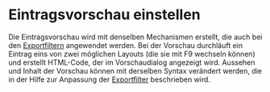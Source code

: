 Eintragsvorschau einstellen
===========================

Die Eintragsvorschau wird mit denselben Mechanismen erstellt, die auch bei den [Exportfiltern](CustomExports.html) angewendet werden. Bei der Vorschau durchläuft ein Eintrag eins von zwei möglichen Layouts (die sie mit F9 wechseln können) und erstellt HTML-Code, der im Vorschaudialog angezeigt wird. Aussehen und Inhalt der Vorschau können mit derselben Syntax verändert werden, die in der Hilfe zur Anpassung der [Exportfilter](CustomExports.html) beschrieben wird.
